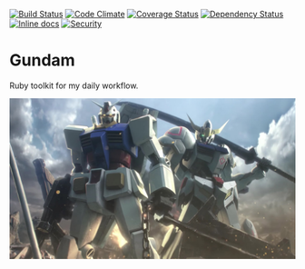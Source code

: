 [![Build Status](https://travis-ci.org/dsaenztagarro/gundam.svg?branch=master)](https://travis-ci.org/dsaenztagarro/gundam)
[![Code Climate](https://codeclimate.com/github/dsaenztagarro/gundam/badges/gpa.svg)](https://codeclimate.com/github/dsaenztagarro/gundam)
[![Coverage Status](https://coveralls.io/repos/github/dsaenztagarro/gundam/badge.svg?branch=master)](https://coveralls.io/github/dsaenztagarro/gundam?branch=master)
[![Dependency Status](https://gemnasium.com/badges/github.com/dsaenztagarro/gundam.svg)](https://gemnasium.com/github.com/dsaenztagarro/gundam)
[![Inline docs](http://inch-ci.org/github/dsaenztagarro/gundam.svg?branch=master)](http://inch-ci.org/github/dsaenztagarro/gundam)
[![Security](https://hakiri.io/github/dsaenztagarro/gundam/master.svg)](https://hakiri.io/github/dsaenztagarro/gundam/master)


# Gundam

Ruby toolkit for my daily workflow.

![](gundam.jpg)

